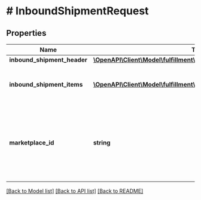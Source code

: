 # # InboundShipmentRequest

## Properties

Name | Type | Description | Notes
------------ | ------------- | ------------- | -------------
**inbound_shipment_header** | [**\OpenAPI\Client\Model\fulfillment\inbound\v0\InboundShipmentHeader**](InboundShipmentHeader.md) |  |
**inbound_shipment_items** | [**\OpenAPI\Client\Model\fulfillment\inbound\v0\InboundShipmentItem[]**](InboundShipmentItem.md) | A list of inbound shipment item information. |
**marketplace_id** | **string** | A marketplace identifier. Specifies the marketplace where the product would be stored. |

[[Back to Model list]](../../README.md#models) [[Back to API list]](../../README.md#endpoints) [[Back to README]](../../README.md)
